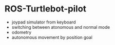 # ROS-Turtlebot-pilot
- joypad simulator from keyboard
- switching between atonomous and normal mode
- odometry
- autonomous movement by position goal

